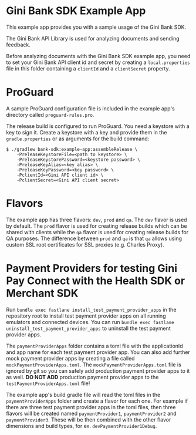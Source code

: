 Gini Bank SDK Example App
=========================

This example app provides you with a sample usage of the Gini Bank SDK.

The Gini Bank API Library is used for analyzing documents and sending feedback.

Before analyzing documents with the Gini Bank SDK example app, you need to set your Gini Bank API client id and secret by creating a
`local.properties` file in this folder containing a `clientId` and a `clientSecret` property.

ProGuard 
========
 
A sample ProGuard configuration file is included in the example app's directory called `proguard-rules.pro`. 
 
The release build is configured to run ProGuard. You need a keystore with a key to sign it. Create a keystore with a key and provide them in
the `gradle.properties` or as arguments for the build command:

``` 
$ ./gradlew bank-sdk:example-app:assembleRelease \ 
    -PreleaseKeystoreFile=<path to keystore> \ 
    -PreleaseKeystorePassword=<keystore password> \ 
    -PreleaseKeyAlias=<key alias> \ 
    -PreleaseKeyPassword=<key password> \
    -PclientId=<Gini API client id> \
    -PclientSecret=<Gini API client secret>
``` 

Flavors
=======

The example app has three flavors: `dev`, `prod` and `qa`. The `dev` flavor is used by default. The `prod` flavor
is used for creating release builds which can be shared with clients while the `qa` flavor is used for creating release builds
for QA purposes. The difference between `prod` and `qa` is that `qa` allows using custom SSL root certificates for
SSL proxies (e.g. Charles Proxy).

Payment Providers for testing Gini Pay Connect with the Health SDK or Merchant SDK
==================================================================================

Run `bundle exec fastlane install_test_payment_provider_apps` in the repository root to install test payment provider apps 
on all running emulators and connected devices. You can run `bundle exec fastlane uninstall_test_payment_provider_apps`
to uninstall the test payment provider apps.

The `paymentProviderApps` folder contains a toml file with the applicationId and app name for each test payment provider app.
You can also add further mock payment provider apps by creating a file called `mockPaymentProviderApps.toml`. The
`mockPaymentProviderApps.toml` file is ignored by git so you can safely add production payment provider apps to it
as well. **DO NOT ADD** production payment provider apps to the `testPaymentProviderApps.toml` file!

The example app's build gradle file will read the toml files in the `paymentProviderApps` folder and create a flavor
for each one. For example if there are three test payment provider apps in the toml files, then three flavors will be
created named `paymentProvider1`, `paymentProvider2` and `paymentProvider3`. These will be then combined with the
other flavor dimensions and build types, for ex. `devPaymentProvider1Debug`.
